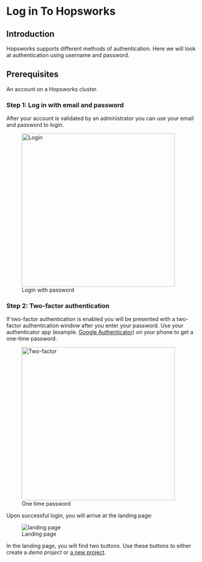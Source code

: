 # Log in To Hopsworks

## Introduction
Hopsworks supports different methods of authentication. Here we will look at authentication using username and password.

## Prerequisites
An account on a Hopsworks cluster.

### Step 1: Log in with email and password
After your account is validated by an administrator you can use your email and password to login.

  <figure>
    <img width="400px" src="../../../../assets/images/auth/login.png" alt="Login" />
    <figcaption>Login with password</figcaption>
  </figure>

### Step 2: Two-factor authentication

If two-factor authentication is enabled you will be presented with a two-factor authentication window after you 
enter your password. Use your authenticator app
(example. [Google Authenticator](https://play.google.com/store/apps/details?id=com.google.android.apps.authenticator2&hl=en&gl=US))
on your phone to get a one-time password.

<figure>
  <img width="400px" src="../../../../assets/images/auth/otp.png" alt="Two-factor" />
  <figcaption>One time password</figcaption>
</figure>

Upon successful login, you will arrive at the landing page:

  <figure>
    <img alt="landing page" src="../../../../assets/images/auth/landing-page.png">
    <figcaption>Landing page</figcaption>
  </figure>

In the landing page, you will find two buttons. Use these buttons to either create a 
_demo project_ or [a new project](../../../projects/project/create_project).
